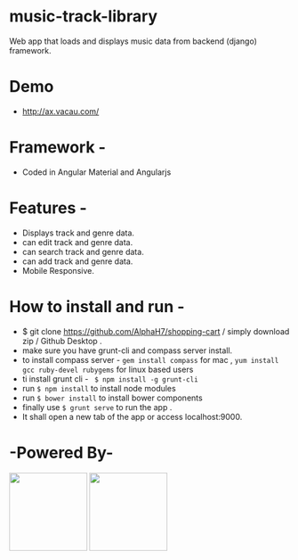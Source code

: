 # music-track-library

Web app that loads and displays music data from backend (django) framework.

# Demo

  - http://ax.vacau.com/

# Framework -

  - Coded in Angular Material and Angularjs

# Features -

  - Displays track and genre data.
  - can edit track and genre data.
  - can search track and genre data.
  - can add track and genre data.
  - Mobile Responsive. 

# How to install and run -
  - $ git clone https://github.com/AlphaH7/shopping-cart / simply download zip / Github Desktop .
  - make sure you have grunt-cli and compass server install.
  - to install compass server - ``` gem install compass ``` for mac , ``` yum install gcc ruby-devel rubygems ``` for linux based users
  - ti install grunt cli - ```  $ npm install -g grunt-cli ```
  - run ``` $ npm install ``` to install node modules
  - run ``` $ bower install ``` to install bower components
  - finally use  ``` $ grunt serve ``` to run the app .
  - It shall open a new tab of the app or access localhost:9000.

# -Powered By-
 <img src="http://www.nodejsconnect.com/sites/default/files/nodejsconnect-icon-angularjs.jpg" height="140">
  <img src="http://krampstudio.com/node-grunt-overview-presentation/img/yeoman_toolset.png" height="140">
